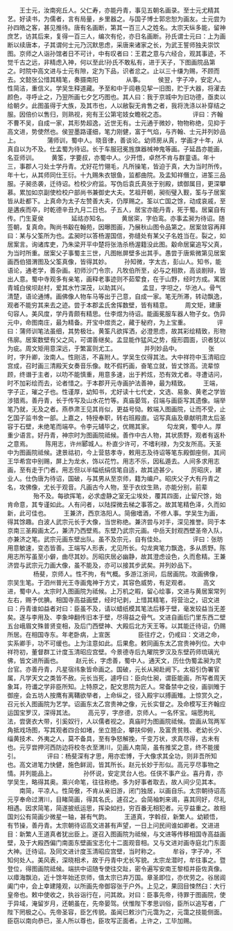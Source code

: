<!-- { "loadSidebar": true } -->
　　王士元，汝南宛丘人。父仁寿，亦能丹青，事见五朝名画录。至士元尤精其艺。好读书，为儒者，言有局量，乡里器之。与国子博士郭忠恕为画友。士元尝为孙四皓之客，甚见推待。唐有名画断，第其一百三人之姓名。太宗天纵多能，留神庶艺，访其后来，复得一百三人，编次有伦，亦日名画断。孙氏谓士元曰：上为画断以续唐本，子其谓何士元乃沉默思虑，采唐来诸家之长，为武王誓师独夫崇饮图。京师之人诣孙馆者日不可计，中有叹者曰：王君之意与六经合，观其事迹，不觉千古之远，非精虑入神，何以至此!孙氏不敢私有，进于天子，下图画院品第之。时院中高文进与士元有隙，定为下品，识者忿之。止以三十缣为赐，不顾而去。文懿张公惜其精笔，奏摄南阳
　　
　　从事。
　　侯翌，字子冲，安定人。性简洁，重信义。学吴生释道藏。予至和中于闾巷见挈一旧图，贮于大器，将濯去颜色，寻呼止之，乃翌所画七夕乞巧图也。其人曰：我于京城中为旧功德，亟卖以给朝夕。此图虽得于大族，及其市也，人以敝裂无肯售之者，我将洗涤以补穿结之服。因倍价以售归，则熟视，宛有王公第宅妓女瞻祝之态。
　　
　　评曰：齐翰不曹不吴，自成一家，其形势超逸，近世无有。士元通于微妙，物物称绝，见抑于高文进，势使然也。侯翌墨路谨细，笔力刚健，富于气焰，与齐翰、士元并列妙品上。
　　
　　蒲师训，蜀中人。晓音律，善谈论。幼师房从真，学画才十年，从真自以为不及。仕孟蜀为待诏。长于车服冠冕旌旗器械神鬼等画。子延昌亦能画，名亚师训。
　　黄筌，字要叔，亦蜀中人。少开悟，卓然不肯与群童语。年十三，事郡人刁处士学丹青。尤好花竹翎毛，凡所操笔，皆迫于真，大为当时所传。年十七，从其师同仕王衍。十九赐朱衣银鱼，监都曲院。及孟知祥僭立，进筌三品服。子昶丞袭，迁待诏。检校少府监。写伪后袁氏真张于别殿，嫔御属目，更深攀慕。累加如京副使检校户部尚书兼御史大夫。艺祖开朝，昶衔璧入觐，筌与子居案皆从赴都下。上真命为太子左赞善大夫，仍厚赐之。筌以亡国之馀，动成哀戚，至是遘疾而卒，时乾德辛丑九月二日也。子五人，居宝亦能丹青，死于蜀。居窠自有传。门生夏侯
　　
　　延祜亦知名。
　　黄居寀，字伯鸾。亦事孟昶为待诏。随签朝，复真命。陶尚书觳在翰苑，因曝图画，乃展秋山图令品第之。居案敛容再拜曰：某与父筌所为也。孟昶时以答杨渥国信，弥缝处有某父子名姓当在。裂之，如居案言。询诸库吏，乃朱梁开平中楚将张浩杀杨渥籍没此图。觳命居窠追写父真，为当时所重。居案父子事蜀主三世，凡图帐屏壁多出其手。愚尝于唐紫微第见居案画西伯猎渭图及父筌真像，皆得其妙。
　　孙知微，字太古，彭山人。知书，能语论，通老学，善杂画。初师沙门令宗，凡牧伯所至，必与之相款，高谈剧辩，皆出人意。蜀中寺观多有亲笔，画释老事迹则不茹荤食，在于山野，经时方成。寓居青城白侯坝赵村，爱其水竹深茂，以助其兴。
　　孟显，字坦之，华池人。骨气清楚，语论通博。画佛像人物车马等出于己意，自成一家。笔无所滞，转动飘逸，观者不能穷其来去之迹。尝于本郡孟氏舍挥数壁，皆有精意。
　　周文矩，建康句容人。美风度，学丹青颇有精思。仕李煜为待诏。能画冕服车器人物子女。伪异元中，命图南庄，最为精备。开宝中煜贡之，藏于秘府，为上宝重。
　　
　　评曰：蒲师训笔法虽细，其势极壮。黄筌凡欲挥洒，必澄思虑，故其彩绘精致，形物伟廓。居案数壁有父之风，可谓善继矣。孟显能作猛风之势，瘦形圆面，识者犹以为疵。周文矩用意深远，于繁富则尤工。
　　
　　并列妙品中。
　　
　　张时，字升卿，汝南人。性刚洁，不喜附人。学吴生仅得其法。大中祥符中玉清昭应宫成，召时画三清殿天女奏音乐像。眈不假朽画，奋笔立就，皆丈馀高。流辈惊顾，终谮于主者，以叻不能慎重，用意多速，出于矜炫，恐有效尤者。寻遭诘问，时不加彩绘而去，论者惜之。于本郡开元寺画护法善神，最为精致。
　　王端，字子正，璀之子也。性谨厚，幼知书，尤好读十七代史，文选、易象、黄老之学皆涉猎焉。善丹青，长于传写及山水花竹等。真庙晏驾，召端与画臣写其遗像。端举笔乃就，无及之者。燕恭肃王见其肖似，更益号恸。敕端入图画院，让而不受，止乞国子监书舍一部。上嘉之，特授奉职，转右班殿直。诏写真庙及章献明肃太后圣容于石壁，未绝笔而端卒。令李元辅毕之，优赐其家。
　　勾龙爽，蜀中人。厚重少语言。好丹青，神宗时为图画院祗候。善作中古人物，其状质野，观者有返朴之意焉。
　　陈用志，许州郾城人。朴直少许可，不嗜利禄，为交友所高。天圣中为图画院祗候。逮景祜初，今上营慈孝寺，敕用志及待诏等笔东殿御座侧，其间王华希宫中别赐，屏上为龙水，饰以花竹。用志不乐，因私遁去。人间多求用志画，至有走于门者。用志但以半幅纸绢信笔自适，故其迹甚少。
　　厉昭庆，建业人。仕伪唐为待诏，国破，与其男从至京师，籍为编户。昭庆父子大有丹青之名，攻佛像，尤长于观音。凡画古今人物，至于衣纹生熟，亦能分别，前辈
　　
　　殆不及。每欲挥笔，必求虚静之室无尘埃处，覆其四面，止留尺馀，始肯命意，其专谨如此。人有问者，以陆探微去梯之事答之。故其笔精色泽，久而如新，此可佳也。
　　王兼济，西京洛阳人。简傲嗜酒，不修人事。学吴生为画，得其馀趣。白波人武宗元长于大像，当世称绝。兼济尝与对手，深见推誉。同于本京南三圣殿画太乙，兼济乃西壁焉。东壁乃武宗元画。中岳天封观西壁圣帝入队，亦兼济之笔。武宗元画东壁出队。虽不及宗元，自有佳处。
　　
　　评曰：张昉用意敏速，变态皆善。王端写人形表，尤见所长。勾龙爽笔力飘逸，多从质野。陈用志所写虽至小僻，曲尽其妙。厉昭庆居必幽静，故其澄虑设色，久而愈精。王兼济尝与武宗元力画大像，虽不能及，亦可以接其步武矣。并列妙品下。
　　
　　杨斐，京师人。性不拘，有气概。多游江浙间，后居画院。攻画佛像，宗吴生笔。于泗州普光王寺画鬼神于方丈，其容色威势，有足观者。
　　高文进，蜀中人。太宗时入图画院为祗候。上万机之暇，留心绘事，文进与黄居案常列左右，赐予优腆。相国寺高益画壁，经时圮剥，上惜其精笔，将营治之，诏文进曰：丹青谁如益者对曰：臣虽不及，请以蜡纸模其笔法后移于壁，毫发较益当无差矣。遂与李用及、李象坤翻传旧本于壁，尽得益之骨气。文进自画后门里东西二壁五台峨眉文殊普贤变相，及后门西壁神、大殿后北方天王等。以其能迁待诏，仍赐所居。在相国寺东。年老卧病，上宣医
　　
　　臣往疗之，仍戒曰：文进之命，实系卿手，功不可缓也。上为注意如此。后果愈。敕同画东太乙宫贵神列位。大中祥符初，董督群工计度玉清昭应宫壁。今景德寺后九曜院罗汉及东壁药师琉璃光佛，皆文进所画也。
　　赵元长，字虑善，蜀中人。通天文，历仕伪蜀孟昶为灵台官。亦善丹青，凡星宿纬象皆命画之。国破，元长从昶赴阙下。太祖引伪署官属，凡学天文之类皆不赦。元长当死，遽呼曰：臣向仕昶，谓臣能画，所写者周天象耳，符谶之学非臣所知。上特原之，配文思院为匠人。常备禁中之役，画驯雉于御座，会五坊人按鹰有离鞲欲举者，上命纵之，径入殿宇以搏画雉。上惊赏久之，召元长入图画院为艺学。诏画东太乙宫贵神之像，元长实督之。及命模写王齐翰应运国宝罗汉，深得其法。
　　高元亨，字彦德，京师人。一名怀宝。端愿拘礼法，尝褒衣大带，引奚奴行，人以儒者视之。真庙时为图画院祗候。尝画从驾两军角抵戏场图，写其观者四合如堵，坐立翘企，攀扶仰俯，及富贵贫贱、老幼长少、缁黄技术、外夷之人，莫不备具，至有争怒解挽，千变万状，求真尽得，古未有也。元亨尝押河西防边将校冬衣至渭川，见画人南简，虽有推奖之意，终不能援引。
　　
　　评曰：杨斐深有才思，用亦宏博，于大像求其全功，则非吾所知也。高文进笔力快健，施色鲜润，皆其所长。赵元长妙于形似。高元亨尽事物之情。并列能品上。
　　
　　孙怀说，安定灵台人也。任侠不事产业。喜丹青，亦学吴生，略得其奥。乘兴命笔，往往称绝。多为好事者取去，故人间少见其本。
　　南简，平凉人。性简傲，不肯从亲旧游，闭门独居，以画自乐。太宗朝待诏高元亨奉命过渭川，目睹简画，得其名氏，遽召之。会简袖刺来谒，喜其同好，尽礼相遇。因求简笔，简遂披纸运思，挥染如扫，穷百番无相犯者。元亨益重之。故相国刘公有简画少微星一轴，甚有气韵。
　　王道真，字斡叔，新繁人。幼颖悟，有节操，善丹青。太宗朝待诏高文进甚有声望，一日上问民间谁如卿者。文进进目：新繁人王道真者犹出臣上。遂召入图画院为祗候，与文进等传移相国寺高益画壁，及于大殿西偏门南面东壁画宝志化十二面观音相。又与文进对画寺庭北门东面大神。迁待诏。及同文进计度玉清昭应宫壁，当时称之。
　　牟谷，字子冲，不知何处人。美风表，深晓相术，故于丹青中尤长写貌。太宗龙潜时，牟往事之。暨登位，得图画院祗候。端拱中诏随专使往交趾，密令遍写安南王黎桓并臣佐真像。以瘴海飘泊，近十馀年始还京师，值太宗已弃万国。章圣即位，亦优劳之。谷居阊阖门中，会上幸建隆观，以所画先帝御容张于户外。上见之，果回目悚然臼：大行皇帝也。敕中使收之，执谷诣行在，问其故。对曰：臣事先帝，待罪于图画院，使于异域，淹留岁月，还朝虽在，先帝晏驾。伏惟陛下孝思训俗，臣所以追写者，广陛下罔极之心。先帝圣容，臣乞传貌。虽闻已敕沙门元霭为之，元霭之技能侧面。臣窃以南向恭已，圣人所以尊也，臣攻写正面者。上许之，工毕加赐。
　　
